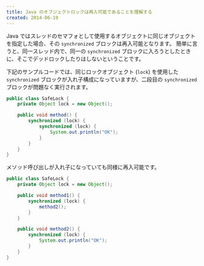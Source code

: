 ```yaml
---
title: Java のオブジェクトロックは再入可能であることを理解する
created: 2014-06-19
---
```


Java ではスレッドのセマフォとして使用するオブジェクトに同じオブジェクトを指定した場合、その `synchronized` ブロックは再入可能となります。
簡単に言うと、同一スレッド内で、同一の `synchronized` ブロックに入ろうとしたときに、そこでデッドロックしたりはしないということです。

下記のサンプルコードでは、同じロックオブジェクト (`lock`) を使用した `synchronized` ブロックが入れ子構成になっていますが、二段目の `synchronized` ブロックが問題なく実行されます。

```java
public class SafeLock {
    private Object lock = new Object();

    public void method() {
        synchronized (lock) {
            synchronized (lock) {
                System.out.println("OK");
            }
        }
    }
}
```

メソッド呼び出しが入れ子になっていても同様に再入可能です。

```java
public class SafeLock {
    private Object lock = new Object();

    public void method1() {
        synchronized (lock) {
            method2();
        }
    }

    public void method2() {
        synchronized (lock) {
            System.out.println("OK");
        }
    }
}
```


